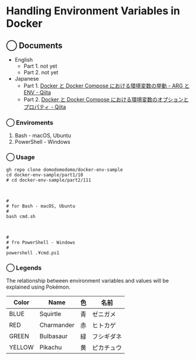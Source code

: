 # Handling Environment Variables in Docker


## ◯ Documents

* English
    * Part 1. not yet
    * Part 2. not yet
* Japanese
    * Part 1. [Docker と Docker Compose における環境変数の挙動 - ARG と ENV - Qiita](https://qiita.com/domodomodomo/items/e0e9af5cb7c40b00759f)
    * Part 2. [Docker と Docker Compose における環境変数のオプションとプロパティ - Qiita](https://qiita.com/domodomodomo/items/b5cf643a77c576c959ed)


### ◯ Enviroments

1. Bash - macOS, Ubuntu
2. PowerShell - Windows



### ◯ Usage

```
gh repo clone domodomodomo/docker-env-sample
cd docker-env-sample/part1/10
# cd docker-env-sample/part2/111



#
# for Bash - macOS, Ubuntu
#
bash cmd.sh



#
# fro PowerShell - Windows
#
powershell .¥cmd.ps1
```



### ◯ Legends

The relationship between environment variables and values will be explained using Pokémon.


| Color  | Name  | 色| 名前 |
|-----------------|----------------|--------------|----------|
| BLUE            | Squirtle       | 青           | ゼニガメ |
| RED             | Charmander     | 赤           | ヒトカゲ |
| GREEN           | Bulbasaur      | 緑           | フシギダネ |
| YELLOW          | Pikachu        | 黄           | ピカチュウ |

